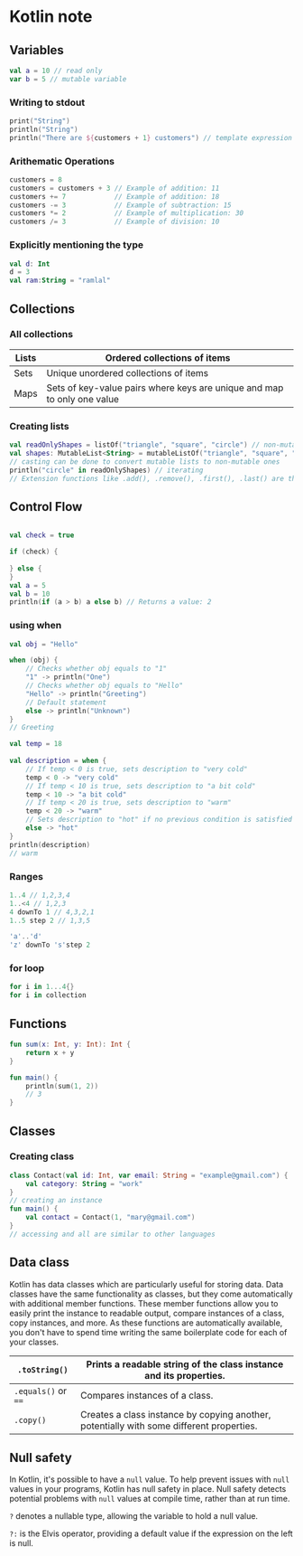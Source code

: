 # Kotlin note

## Variables

```kotlin
val a = 10 // read only
var b = 5 // mutable variable
```

### Writing to stdout

```kotlin
print("String") 
println("String")
println("There are ${customers + 1} customers") // template expression
```

### Arithematic Operations

```kotlin
customers = 8
customers = customers + 3 // Example of addition: 11
customers += 7            // Example of addition: 18
customers -= 3            // Example of subtraction: 15
customers *= 2            // Example of multiplication: 30
customers /= 3            // Example of division: 10
```

### Explicitly mentioning the type

```kotlin
val d: Int
d = 3
val ram:String = "ramlal"
```

## Collections

### All collections

| Lists | Ordered collections of items                                 |
| ----- | ------------------------------------------------------------ |
| Sets  | Unique unordered collections of items                        |
| Maps  | Sets of key-value pairs where keys are unique and map to only one value |

### Creating lists

```kotlin
val readOnlyShapes = listOf("triangle", "square", "circle") // non-mutable
val shapes: MutableList<String> = mutableListOf("triangle", "square", "circle")
// casting can be done to convert mutable lists to non-mutable ones
println("circle" in readOnlyShapes) // iterating
// Extension functions like .add(), .remove(), .first(), .last() are there

```



## Control Flow

```kotlin

val check = true

if (check) {
    
} else {
}
val a = 5
val b = 10
println(if (a > b) a else b) // Returns a value: 2
```

### using when

```kotlin
val obj = "Hello"

when (obj) {
    // Checks whether obj equals to "1"
    "1" -> println("One")
    // Checks whether obj equals to "Hello"
    "Hello" -> println("Greeting")
    // Default statement
    else -> println("Unknown")     
}
// Greeting
```

```kotlin
val temp = 18
​
val description = when {
    // If temp < 0 is true, sets description to "very cold"
    temp < 0 -> "very cold"
    // If temp < 10 is true, sets description to "a bit cold"
    temp < 10 -> "a bit cold"
    // If temp < 20 is true, sets description to "warm"
    temp < 20 -> "warm"
    // Sets description to "hot" if no previous condition is satisfied
    else -> "hot"             
}
println(description)
// warm

```

### Ranges

```kotlin
1..4 // 1,2,3,4
1..<4 // 1,2,3
4 downTo 1 // 4,3,2,1
1..5 step 2 // 1,3,5

'a'..'d'
'z' downTo 's'step 2
```

### for loop

```kotlin
for i in 1...4{}
for i in collection
```

## Functions

```kotlin
fun sum(x: Int, y: Int): Int {
    return x + y
}

fun main() {
    println(sum(1, 2))
    // 3
}
```

## Classes

### Creating class

```kotlin
class Contact(val id: Int, var email: String = "example@gmail.com") {
    val category: String = "work"
}
// creating an instance
fun main() {
    val contact = Contact(1, "mary@gmail.com")
}
// accessing and all are similar to other languages
```

## Data class

Kotlin has data classes which are particularly useful for storing data. Data classes have the same functionality as classes, but they come automatically with additional member functions. These member functions allow you to easily print the instance to readable output, compare instances of a class, copy instances, and more. As these functions are automatically available, you don't have to spend time writing the same boilerplate code for each of your classes.

| `.toString()`       | Prints a readable string of the class instance and its properties. |
| ------------------- | ------------------------------------------------------------ |
| `.equals()` or `==` | Compares instances of a class.                               |
| `.copy()`           | Creates a class instance by copying another, potentially with some different properties. |

## Null safety

In Kotlin, it's possible to have a `null` value. To help prevent issues with `null` values in your programs, Kotlin has null safety in place. Null safety detects potential problems with `null` values at compile time, rather than at run time.

`?` denotes a nullable type, allowing the variable to hold a null value.

`?:` is the Elvis operator, providing a default value if the expression on the left is null.

